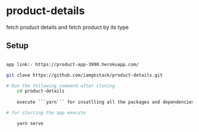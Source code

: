# product-details
fetch product details and fetch product by its type

## Setup
```bash

app link:- https://product-app-3990.herokuapp.com/

git clone https://github.com/iamgkstack/product-details.git

# Run the following command after cloning
    cd product-details
    
    execute ```yarn``` for insatlling all the packages and dependencies 

# for starting the app execute

    yarn serve

```
